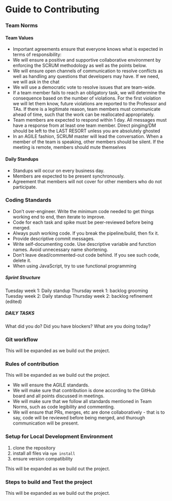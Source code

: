 # Guide to Contributing

### Team Norms
#### Team Values
* Important agreements ensure that everyone knows what is expected in terms of responsibility:
* We will ensure a positive and supportive collaborative environment by enforcing the SCRUM methodology as well as the points below.
* We will ensure open channels of communication to resolve conflicts as well as handling any questions that developers may have. If we need, we will ask in the chat
* We will use a democratic vote to resolve issues that are team-wide. 
* If a team member fails to reach an obligatory task, we will determine the consequence based on the number of violations. For the first violation we will let them know, future violations are reported to the Professor and TAs. If there is a legitimate reason, team members must communicate ahead of time, such that the work can be reallocated appropriately.
* Team members are expected to respond within 1 day. All messages must have a response from at least one team member. Direct pinging/DM should be left to the LAST RESORT unless you are absolutely ghosted
* In an AGILE fashion, SCRUM master will lead the conversation. When a member of the team is speaking, other members should be silent. If the meeting is remote, members should mute themselves

#### Daily Standups
* Standups will occur on every business day.
* Members are expected to be present synchronously.
* Agreement that members will not cover for other members who do not participate.
### Coding Standards
* Don’t over-engineer. Write the minimum code needed to get things working end to end, then iterate to improve.
* Code for each task and spike must be peer-reviewed before being merged.
* Always push working code. If you break the pipeline/build, then fix it.
* Provide descriptive commit messages.
* Write self-documenting code. Use descriptive variable and function names. Avoid unnecessary name shortening.
* Don’t leave dead/commented-out code behind. If you see such code, delete it.
* When using JavaScript, try to use functional programming

##### Sprint Structure 
Tuesday week 1: Daily standup 
Thursday week 1: backlog grooming 
Tuesday week 2: Daily standup 
Thursday week 2: backlog refinement (edited)

##### DAILY TASKS
What did you do?
Did you have blockers?
What are you doing today?

### Git workflow
This will be expanded as we build out the project.

### Rules of contribution
This will be expanded as we build out the project.
* We will ensure the AGILE standards.
* We will make sure that contribution is done according to the GitHub board
and all points discussed in meetings.
* We will make sure that we follow all standards mentioned in Team Norms,
such as code legibility and commenting.
* We will ensure that PRs, merges, etc are done collaboratively - that is to say,
code will be reviewed before being merged, and thurough communication will be present.

### Setup for Local Development Environment
1. clone the repository
2. install all files via ```npm install```
3. ensure version compatibility

This will be expanded as we build out the project.

### Steps to build and Test the project
This will be expanded as we build out the project.
